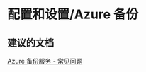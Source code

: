 <properties
    pageTitle="配置和设置/Azure 备份"
    description="配置和设置/Azure 备份"
    service="microsoft.compute"
    resource="virtualmachines"
    authors="aashu"
    displayOrder=""
    selfHelpType="generic"
    supportTopicIds="32411842"
    resourceTags="linux"
    productPesIds="15571"
    cloudEnvironments="public"
/>


# 配置和设置/Azure 备份

## **建议的文档**
[Azure 备份服务 - 常见问题](https://azure.microsoft.com/documentation/articles/backup-azure-backup-faq/)



<!--HONumber=Jul16_HO4-->


